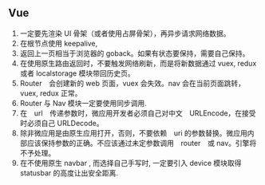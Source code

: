 ## Vue

1. 一定要先渲染 UI 骨架（或者使用占屏骨架），再异步请求网络数据。
2. 在根节点使用 keepalive, 
3. 返回上一页相当于浏览器的 goback。如果有状态要保持，需要自己保持。
4. 在使用原生路由返回时，不要触发网络刷新，而是将新数据通过 vuex, redux 或者 localstorage 模块带回历史页。
5. Router　会创建新的 web 页面，vuex 会失效。nav 会在当前页面跳转，vuex, redux 正常。
6. Router 与 Nav 模块一定要使用同步调用.
7. 在　url　传递参数时，微应用开发者必须自己对中文　URLEncode，在接受时必须自己 URLDecode。
8. 除非微应用是由原生应用打开，否则，不要依赖　uri 的参数替换。微应用内部应该保持参数的正确。不应该通过未定参数调用　router　或 nav。引擎将不予处理。
9. 在不使用原生 navbar , 而选择自己手写时, 一定要引入 device 模块取得 statusbar 的高度让出安全距离.


